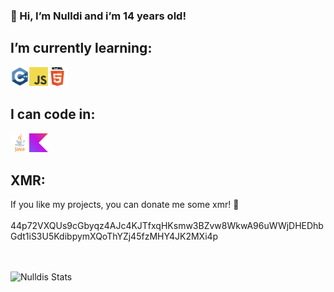 ### 👋 Hi, I’m Nulldi and i’m 14 years old!

## I’m currently learning: </br>
<img align="left" alt="C++" width="30px" src="https://raw.githubusercontent.com/github/explore/80688e429a7d4ef2fca1e82350fe8e3517d3494d/topics/cpp/cpp.png" />
<img align="left" alt="JavaScript" width="30px" src="https://raw.githubusercontent.com/github/explore/80688e429a7d4ef2fca1e82350fe8e3517d3494d/topics/javascript/javascript.png" />
<img align="left" alt="HTML" width="30px" src="https://raw.githubusercontent.com/github/explore/80688e429a7d4ef2fca1e82350fe8e3517d3494d/topics/html/html.png" />

</br>
</br>

## I can code in: </br>
<img align="left" alt="Java" width="30px" src="https://raw.githubusercontent.com/github/explore/80688e429a7d4ef2fca1e82350fe8e3517d3494d/topics/java/java.png" />
<img align="left" alt="Kotlin" width="30px" src="https://raw.githubusercontent.com/github/explore/80688e429a7d4ef2fca1e82350fe8e3517d3494d/topics/kotlin/kotlin.png" />

</br>
</br>

## XMR: </br>
If you like my projects, you can donate me some xmr! 🙂 </br> </br>
44p72VXQUs9cGbyqz4AJc4KJTfxqHKsmw3BZvw8WkwA96uWWjDHEDhbGdt1iS3U5KdibpymXQoThYZj45fzMHY4JK2MXi4p

</br>
</br>

<img align="left" alt="Nulldis Stats" src="https://github-readme-stats.vercel.app/api?username=Nulldi&show_icons=true&theme=radical" />
